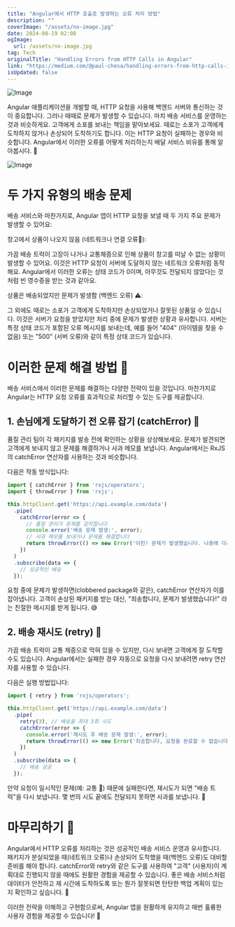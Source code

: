 ```yaml
---
title: "Angular에서 HTTP 호출로 발생하는 오류 처리 방법"
description: ""
coverImage: "/assets/no-image.jpg"
date: 2024-08-19 02:08
ogImage: 
  url: /assets/no-image.jpg
tag: Tech
originalTitle: "Handling Errors from HTTP Calls in Angular"
link: "https://medium.com/@paul-chesa/handling-errors-from-http-calls-in-angular-4dbc7f6b26ca"
isUpdated: false
---
```




![Image](https://miro.medium.com/v2/resize:fit:996/1*YgzNyRixtIqcJTCD0XYFLg.gif)

Angular 애플리케이션을 개발할 때, HTTP 요청을 사용해 백엔드 서버와 통신하는 것이 중요합니다. 그러나 때때로 문제가 발생할 수 있습니다. 마치 배송 서비스를 운영하는 것과 비슷하게요. 고객에게 소포를 보내는 책임을 맡아보세요. 때로는 소포가 고객에게 도착하지 않거나 손상되어 도착하기도 합니다. 이는 HTTP 요청이 실패하는 경우와 비슷합니다. Angular에서 이러한 오류를 어떻게 처리하는지 배달 서비스 비유를 통해 알아봅시다. 🚀

![Image](https://miro.medium.com/v2/resize:fit:398/1*pLQ9lW0LfXYbWVx9j8Tj1w.gif)

# 두 가지 유형의 배송 문제


<!-- cozy-coder - 수평 -->
<ins class="adsbygoogle"
     style="display:block"
     data-ad-client="ca-pub-4877378276818686"
     data-ad-slot="1107185301"
     data-ad-format="auto"
     data-full-width-responsive="true"></ins>
<script>
     (adsbygoogle = window.adsbygoogle || []).push({});
</script>

배송 서비스와 마찬가지로, Angular 앱이 HTTP 요청을 보낼 때 두 가지 주요 문제가 발생할 수 있어요:

창고에서 상품이 나오지 않음 (네트워크나 연결 오류🛑):

가끔 배송 트럭이 고장이 나거나 교통체증으로 인해 상품이 창고를 떠날 수 없는 상황이 발생할 수 있어요. 이것은 HTTP 요청이 서버에 도달하지 않는 네트워크 오류처럼 동작해요. Angular에서 이러한 오류는 상태 코드가 0이며, 아무것도 전달되지 않았다는 것처럼 빈 영수증을 받는 것과 같아요.

상품은 배송되었지만 문제가 발생함 (백엔드 오류) ⚠️:

<!-- cozy-coder - 수평 -->
<ins class="adsbygoogle"
     style="display:block"
     data-ad-client="ca-pub-4877378276818686"
     data-ad-slot="1107185301"
     data-ad-format="auto"
     data-full-width-responsive="true"></ins>
<script>
     (adsbygoogle = window.adsbygoogle || []).push({});
</script>

그 외에도 때로는 소포가 고객에게 도착하지만 손상되었거나 잘못된 상품일 수 있습니다. 이것은 서버가 요청을 받았지만 처리 중에 문제가 발생한 상황과 유사합니다. 서버는 특정 상태 코드가 포함된 오류 메시지를 보내는데, 예를 들어 "404" (아이템을 찾을 수 없음) 또는 "500" (서버 오류)와 같이 특정 상태 코드가 있습니다.

# 이러한 문제 해결 방법 💼

배송 서비스에서 이러한 문제를 해결하는 다양한 전략이 있을 것입니다. 마찬가지로 Angular는 HTTP 요청 오류를 효과적으로 처리할 수 있는 도구를 제공합니다.

## 1. 손님에게 도달하기 전 오류 잡기 (catchError) 🎣

<!-- cozy-coder - 수평 -->
<ins class="adsbygoogle"
     style="display:block"
     data-ad-client="ca-pub-4877378276818686"
     data-ad-slot="1107185301"
     data-ad-format="auto"
     data-full-width-responsive="true"></ins>
<script>
     (adsbygoogle = window.adsbygoogle || []).push({});
</script>

품질 관리 팀이 각 패키지를 발송 전에 확인하는 상황을 상상해보세요. 문제가 발견되면 고객에게 보내지 않고 문제를 해결하거나 사과 메모를 보냅니다. Angular에서는 RxJS의 catchError 연산자를 사용하는 것과 비슷합니다.

다음은 작동 방식입니다:

```js
import { catchError } from 'rxjs/operators';
import { throwError } from 'rxjs';

this.httpClient.get('https://api.example.com/data')
  .pipe(
    catchError(error => {
      // 품질 관리가 문제를 감지합니다
      console.error('배송 문제 발생:', error);
      // 사과 메모를 보내거나 문제를 해결합니다
      return throwError(() => new Error('이런! 문제가 발생했습니다. 나중에 다시 시도해주세요.'));
    })
  )
  .subscribe(data => {
    // 성공적인 배송
  });
```

요청 중에 문제가 발생하면(clobbered package와 같은), catchError 연산자가 이를 잡아냅니다. 고객이 손상된 패키지를 받는 대신, "죄송합니다, 문제가 발생했습니다!" 라는 친절한 메시지를 받게 됩니다. 😅

<!-- cozy-coder - 수평 -->
<ins class="adsbygoogle"
     style="display:block"
     data-ad-client="ca-pub-4877378276818686"
     data-ad-slot="1107185301"
     data-ad-format="auto"
     data-full-width-responsive="true"></ins>
<script>
     (adsbygoogle = window.adsbygoogle || []).push({});
</script>

## 2. 배송 재시도 (retry) 🔄

가끔 배송 트럭이 교통 체증으로 막혀 있을 수 있지만, 다시 보내면 고객에게 잘 도착할 수도 있습니다. Angular에서는 실패한 경우 자동으로 요청을 다시 보내려면 retry 연산자를 사용할 수 있습니다.

다음은 실행 방법입니다:

```js
import { retry } from 'rxjs/operators';

this.httpClient.get('https://api.example.com/data')
  .pipe(
    retry(3), // 배송을 최대 3회 시도
    catchError(error => {
      console.error('재시도 후 배송 문제 발생:', error);
      return throwError(() => new Error('죄송합니다, 요청을 완료할 수 없습니다. 나중에 다시 시도해주세요.'));
    })
  )
  .subscribe(data => {
    // 배송 성공
  });
```

<!-- cozy-coder - 수평 -->
<ins class="adsbygoogle"
     style="display:block"
     data-ad-client="ca-pub-4877378276818686"
     data-ad-slot="1107185301"
     data-ad-format="auto"
     data-full-width-responsive="true"></ins>
<script>
     (adsbygoogle = window.adsbygoogle || []).push({});
</script>

만약 요청이 일시적인 문제(예: 교통 🚦) 때문에 실패한다면, 재시도가 되면 "배송 트럭"을 다시 보냅니다. 몇 번의 시도 끝에도 전달되지 못하면 사과를 보냅니다. 📧

# 마무리하기 🎁

Angular에서 HTTP 오류를 처리하는 것은 성공적인 배송 서비스 운영과 유사합니다. 패키지가 분실되었을 때(네트워크 오류)나 손상되어 도착했을 때(백엔드 오류)도 대비할 준비를 해야 합니다. catchError와 retry와 같은 도구를 사용하여 "고객" (사용자)이 계획대로 진행되지 않을 때에도 원활한 경험을 제공할 수 있습니다. 좋은 배송 서비스처럼 데이터가 안전하고 제 시간에 도착하도록 또는 뭔가 잘못되면 탄탄한 백업 계획이 있는지 확인하고 싶습니다. 🌟

이러한 전략을 이해하고 구현함으로써, Angular 앱을 원활하게 유지하고 매번 훌륭한 사용자 경험을 제공할 수 있습니다! 🚀
